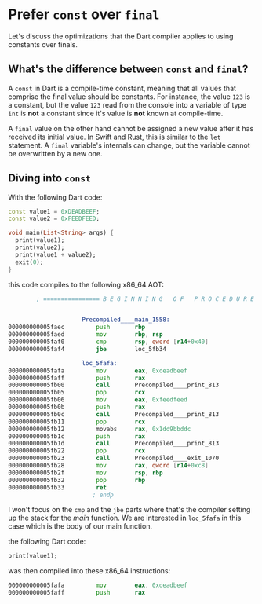 # Prefer `const` over `final`

Let's discuss the optimizations that the Dart compiler applies to using constants over finals.

## What's the difference between `const` and `final`?

A `const` in Dart is a compile-time constant, meaning that all values that comprise the final value should be constants. For instance, the value `123` is a constant, but the value `123` read from the console into a variable of type `int` is **not** a constant since it's value is **not** known at compile-time.

A `final` value on the other hand cannot be assigned a new value after it has received its initial value. In Swift and Rust, this is similar to the `let` statement. A `final` variable's internals can change, but the variable cannot be overwritten by a new one.

## Diving into `const`

With the following Dart code:

```dart
const value1 = 0xDEADBEEF;
const value2 = 0xFEEDFEED;

void main(List<String> args) {
  print(value1);
  print(value2);
  print(value1 + value2);
  exit(0);
}
```

this code compiles to the following x86_64 AOT:

```asm
        ; ================ B E G I N N I N G   O F   P R O C E D U R E ================


                     Precompiled____main_1558:
000000000005faec         push       rbp                                         ; CODE XREF=Precompiled____main_main_1559+17
000000000005faed         mov        rbp, rsp
000000000005faf0         cmp        rsp, qword [r14+0x40]
000000000005faf4         jbe        loc_5fb34

                     loc_5fafa:
000000000005fafa         mov        eax, 0xdeadbeef                             ; CODE XREF=Precompiled____main_1558+79
000000000005faff         push       rax
000000000005fb00         call       Precompiled____print_813                    ; Precompiled____print_813
000000000005fb05         pop        rcx
000000000005fb06         mov        eax, 0xfeedfeed
000000000005fb0b         push       rax
000000000005fb0c         call       Precompiled____print_813                    ; Precompiled____print_813
000000000005fb11         pop        rcx
000000000005fb12         movabs     rax, 0x1dd9bbddc
000000000005fb1c         push       rax
000000000005fb1d         call       Precompiled____print_813                    ; Precompiled____print_813
000000000005fb22         pop        rcx
000000000005fb23         call       Precompiled____exit_1070                    ; Precompiled____exit_1070
000000000005fb28         mov        rax, qword [r14+0xc8]
000000000005fb2f         mov        rsp, rbp
000000000005fb32         pop        rbp
000000000005fb33         ret
                        ; endp
```

I won't focus on the `cmp` and the `jbe` parts where that's the compiler setting up the stack for the *main* function. We are interested in `loc_5fafa` in this case which is the body of our main function.

the following Dart code:

```dart
print(value1);
```

was then compiled into these x86_64 instructions:

```asm
000000000005fafa         mov        eax, 0xdeadbeef                             ; CODE XREF=Precompiled____main_1558+79
000000000005faff         push       rax
```